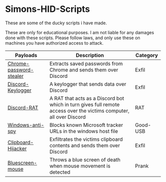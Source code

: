 # Simons-HID-Scripts
These are some of the ducky scripts i have made.

These are only for educational purposes.
I am not liable for any damages done with these scripts.
Please follow laws, and only use these on machines you have authorized access to attack.

| Payloads                                                                                                   | Description                                                                                                         | Category |
|------------------------------------------------------------------------------------------------------------|---------------------------------------------------------------------------------------------------------------------|----------|
| [Chrome-password-stealer](https://github.com/simen64/Simons-HID-Scripts/tree/main/chrome-password-stealer) | Extracts saved passwords from Chrome and sends them over Discord                                                    | Exfil    |
| [Discord-Keylogger](https://github.com/simen64/Simons-HID-Scripts/tree/main/discord-keylogger)             | A keylogger that sends data over Discord                                                                            | Exfil    |
| [Discord-RAT](https://github.com/simen64/Simons-HID-Scripts/tree/main/Simple-Discord-Rat)                  | A RAT that acts as a Discord bot which in turn gives full remote access over the victims computer, all over Discord | RAT      |
| [Windows-anti-spy](https://github.com/simen64/Simons-HID-Scripts/tree/main/windows-anti-spy)               | Blocks known Microsoft tracker URLs in the windows host file                                                        | Good-USB |
| [Clipboard-Hijacker](https://github.com/simen64/Simons-HID-Scripts/tree/main/Clipboard-hijacker)           | Exfiltrates the victims clipboard contents and sends them over Discord                                              | Exfil    |
| [Bluescreen-mouse](Bluescreen-mouse/)                                                                      | Throws a blue screen of death when mouse movement is detected                                                       | Prank    |
